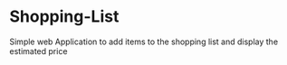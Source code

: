 # Shopping-List
Simple web Application to add items to the shopping list and display the estimated price 
